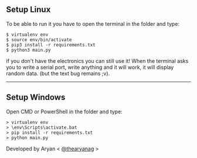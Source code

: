 ## Setup Linux

To be able to run it you have to open the terminal in the folder and type:

```
$ virtualenv env
$ source env/bin/activate
$ pip3 install -r requirements.txt
$ python3 main.py
```

if you don't have the electronics you can still use it! When the terminal asks you to write a serial port, write anything and it will work, it will display random data. (but the text bug remains ;v).

---

## Setup Windows

Open CMD or PowerShell in the folder and type:

```
> virtualenv env
> \env\Scripts\activate.bat
> pip install -r requirements.txt
> python main.py
```

Developed by Aryan < [@thearyanag](http://github.com/thearyanag) >
